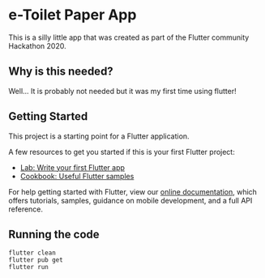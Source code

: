 # e-Toilet Paper App

This is a silly little app that was created as part of the Flutter community Hackathon 2020.

## Why is this needed?

Well... It is probably not needed but it was my first time using flutter!

## Getting Started

This project is a starting point for a Flutter application.

A few resources to get you started if this is your first Flutter project:

- [Lab: Write your first Flutter app](https://flutter.dev/docs/get-started/codelab)
- [Cookbook: Useful Flutter samples](https://flutter.dev/docs/cookbook)

For help getting started with Flutter, view our
[online documentation](https://flutter.dev/docs), which offers tutorials,
samples, guidance on mobile development, and a full API reference.

## Running the code

```
flutter clean
flutter pub get
flutter run
```